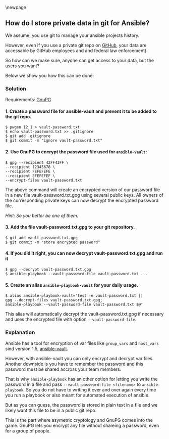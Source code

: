 \newpage

## How do I store private data in git for Ansible?

We assume, you use git to manage your ansible projects history.

However, even if you use a private git repo on [GitHub](https://github.com), your data are accessable by GitHub employees and and federal law enforcement).

So how can we make sure, anyone can get access to your data, but the users you want?

Below we show you how this can be done:

### Solution

Requirements: [GnuPG](https://www.gnupg.org)

#### 1. Create a password file for ansible-vault and prevent it to be added to the git repo.

~~~
$ pwgen 12 1 > vault-password.txt
$ echo vault-password.txt >> .gitignore
$ git add .gitignore
$ git commit -m "ignore vault-password.txt"
~~~

#### 2. Use GnuPG to encrypt the password file used for `ansible-vault`:

~~~
$ gpg --recipient 42FF42FF \
--recipient 12345678 \
--recipient FEFEFEFE \
--recipient EFEFEFEF \
--encrypt-files vault-password.txt
~~~

The above command will create an encrypted version of our password file in a new file vault-password.txt.gpg using several public keys. All owners of the corresponding private keys can now decrypt the encrypted password file.

*Hint: So you better be one of them.*

#### 3. Add the file vault-password.txt.gpg to your git repository.

~~~
$ git add vault-password.txt.gpg
$ git commit -m "store encrypted password"
~~~

#### 4. If you did it right, you can now decrypt vault-password.txt.gpg and run it

~~~
$ gpg --decrypt vault-password.txt.gpg
$ ansible-playbook --vault-password-file vault-password.txt ...
~~~

#### 5. Create an alias `ansible-playbook-vault` for your daily usage.

~~~
$ alias ansible-playbook-vault='test -e vault-password.txt ||
gpg --decrypt-files vault-password.txt.gpg;
ansible-playbook --vault-password-file vault-password.txt $@'
~~~

This alias will automatically decrypt the vault-password.txt.gpg if necessary and uses the encrypted file with option `--vault-password-file`.

### Explanation

Ansible has a tool for encryption of var files like `group_vars` and `host_vars` sind version 1.5, [ansible-vault](http://docs.ansible.com/playbooks_vault.html).

However, with ansible-vault you can only encrypt and decrypt var files. Another downside is you have to remember the password and this password must be shared accross your team members.

That is why `ansible-playbook` has an other option for letting you write the password in a file and pass `--vault-password-file <filename>` to `ansible-playbook`. So you do not have to writing it over and over again every time you run a playbook or also meant for automated execution of ansible.

But as you can guess, the password is stored in plain text in a file and we likely want this file to be in a public git repo.

This is the part where asymetric cryptology and GnuPG comes into the game. GnuPG lets you encrypt any file without shareing a password, even for a group of people.
